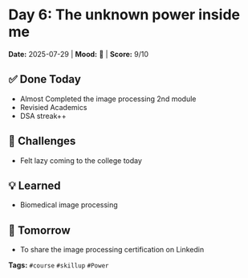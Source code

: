 # Day 6: The unknown power inside me

**Date:** 2025-07-29 | **Mood:** 🤔 | **Score:** 9/10

## ✅ Done Today
- Almost Completed the image processing 2nd module
- Revisied Academics
- DSA streak++

## 🚧 Challenges
- Felt lazy coming to the college today

## 💡 Learned
- Biomedical image processing

## 🎯 Tomorrow
- To share the image processing certification on Linkedin

**Tags:** `#course` `#skillup` `#Power`
